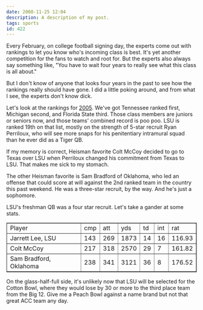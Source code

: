 ```yaml
---
date: 2008-11-25 12:04
description: A description of my post.
tags: sports
id: 422
---
```

Every February, on college football signing day, the experts come out with rankings to let you know who's incoming class is best.  It's yet another competition for the fans to watch and root for.  But the experts also always say something like, "You have to wait four years to really see what this class is all about."

But I don't know of anyone that looks four years in the past to see how the rankings really should have gone.  I did a little poking around, and from what I see, the experts don't know dick.
<!--more-->
Let's look at the rankings for <a href="http://recruiting.scout.com/a.z?s=73&p=9&c=14&yr=2005" target="_blank">2005</a>.  We've got Tennessee ranked first, Michigan second, and Florida State third.  Those class members are juniors or seniors now, and those teams' combined record is poo poo.  LSU is ranked 19th on that list, mostly on the strength of 5-star recruit Ryan Perriloux, who will see more snaps for his penitentiary intramural squad than he ever did as a Tiger QB.

If my memory is correct, Heisman favorite Colt McCoy decided to go to Texas over LSU when Perriloux changed his commitment from Texas to LSU.  That makes me sick to my stomach. 

The other Heisman favorite is Sam Bradford of Oklahoma, who led an offense that could score at will against the 2nd ranked team in the country this past weekend.  He was a three-star recruit, by the way.  And he's just a sophomore.

LSU's freshman QB was a four star recruit.  Let's take a gander at some stats.

<table border="1" cellpadding="4px"><tr><td>Player</td><td>cmp</td><td>att</td><td>yds</td><td>td</td><td>int</td><td>rat</td></tr>
<tr><td>Jarrett Lee, LSU</td><td>143</td><td>269</td><td>1873</td><td>14</td><td>16</td><td>116.93</td></tr>
<tr><td>Colt McCoy</td><td>217</td><td>318</td><td>2570</td><td>29</td><td>7</td><td>161.82</td></tr>
<tr><td>Sam Bradford, Oklahoma</td><td>238</td><td>341</td><td>3121</td><td>36</td><td>8</td><td>176.52</td></tr></table>

On the glass-half-full side, it's unlikely now that LSU will be selected for the Cotton Bowl, where they would lose by 30 or more to the third place team from the Big 12.  Give me a Peach Bowl against a name brand but not that great ACC team any day.